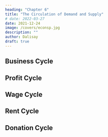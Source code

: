 ```yaml
---
heading: "Chapter 6"
title: "The Circulation of Demand and Supply"
# date: 2022-03-27
date: 2021-12-24
image: /covers/econsp.jpg
description: ""
author: Dalisay
draft: true
---
```


## Business Cycle

## Profit Cycle

## Wage Cycle

## Rent Cycle

## Donation Cycle
